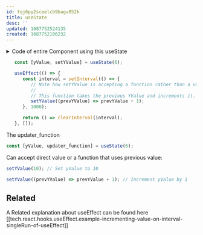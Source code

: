 ```yaml
---
id: tqj6py2sceelcb9bagv052k
title: useState
desc: ''
updated: 1687752524135
created: 1687752106232
---
```



<details>
<summary>Code of entire Component using this useState</summary>

```js
/* eslint-disable */
import React, { useState, useEffect } from 'react';
import Plot from 'react-plotly.js';

const MyComponent = () => {
   const [yValue, setYValue] = useState(6);

   useEffect(() => {
      const interval = setInterval(() => {
         setYValue((prevYValue) => prevYValue + 1);
      }, 1000);

      return () => clearInterval(interval);
   }, []);

   return (
      <>
         <Plot
            data={[
               {
                  x: [1, 2, 3],
                  y: [2, yValue, 3],
                  type: 'scatter',
                  mode: 'lines+markers',
                  marker: {color: 'red'},
               },
               {type: 'bar', x: [1, 2, 3], y: [2, yValue, 3]},
            ]}
            layout={{width: 800, height: 400, title: 'A Fancy Plot'}}
         />
      </>
   );
};

export default MyComponent;
```
</details>


```js
   const [yValue, setYValue] = useState(6);

   useEffect(() => {
      const interval = setInterval(() => {
         // Note how setYValue is accepting a function rather than a value.
         // 
         // This function takes the previous YValue and increments it.
         setYValue((prevYValue) => prevYValue + 1);
      }, 1000);

      return () => clearInterval(interval);
   }, []);
```
The updater_function 
```js
const [yValue, updater_function] = useState(6);
```
Can accept direct value or a function that uses previous value:

```js
setYValue(10); // Set yValue to 10
```

```js
setYValue((prevYValue) => prevYValue + 1); // Increment yValue by 1
```

## Related
A Related explanation about useEffect can be found here [[tech.react.hooks.useEffect.example-incrementing-value-on-interval-singleRun-of-useEffect]]